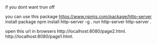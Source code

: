 if you dont want trun off 

you can use this package https://www.npmjs.com/package/http-server
install package
npm install http-server -g .
run http-server
http-server .

open this url in browsers
http://localhost:8080/page2.html.
http://localhost:8080/page1.html.
